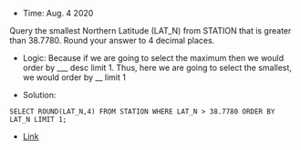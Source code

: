* Time: Aug. 4 2020

Query the smallest Northern Latitude (LAT_N) from STATION that is greater than 38.7780. Round your answer to 4 decimal places.

* Logic:
Because if we are going to select the maximum then we would order by ___ desc limit 1. Thus, here we are going to select the smallest,
we would order by __ limit 1

* Solution:
```
SELECT ROUND(LAT_N,4) FROM STATION WHERE LAT_N > 38.7780 ORDER BY LAT_N LIMIT 1;
```

* [Link](https://www.hackerrank.com/challenges/weather-observation-station-16/problem?h_r=next-challenge&h_v=zen)
